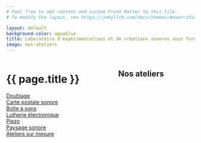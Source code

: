 ```yaml
---
# Feel free to add content and custom Front Matter to this file.
# To modify the layout, see https://jekyllrb.com/docs/themes/#overriding-theme-defaults

layout: default
background-color: aquablue
title: Laboratoire d'expérimentations et de créations sonores sous forme d'ateliers
image: nos-ateliers
---
```


<div class="columns is-mobile is-multiline is-centered">
  <div class="column columns is-centered is-8-desktop is-11-mobile has-text-centered">
    <h1 class="column is-8 has-text-centered">{{ page.title }}</h1>
  </div>
  <div class="column columns is-centered is-8-desktop is-11-mobile has-text-centered">
    <h2 class="column is-8 mb-5 inline-block has-text-centered">Nos ateliers</h2>
  </div>
</div>
<div class="columns is-desktop is-mobile is-multiline is-centered is-vcentered {{ page.layout }} mb-6">
    <div class="column is-3-desktop is-8-mobile">
        <div><a class="py-2 px-3 m-2" id="bg-azur" href="/pages/atelier-doublage">Doublage</a></div>
        <div><a class="py-2 px-3 m-2" id="bg-yellow" href="/pages/atelier-carte-postale-sonore">Carte postale sonore</a></div>
        <div><a class="py-2 px-3 m-2" id="bg-orange" href="/pages/atelier-boite-a-sons">Boîte à sons</a></div>
        <div><a class="py-2 px-3 m-2" id="bg-blueduck" href="/pages/atelier-lutherie-electronique">Lutherie électronique</a></div>
        <div><a class="py-2 px-3 m-2" id="bg-yellow" href="/pages/atelier-piezo">Piezo</a></div>
        <div><a class="py-2 px-3 m-2" id="bg-orange" href="/pages/atelier-paysage-sonore">Paysage sonore</a></div>
        <div><a class="py-2 px-3 m-2" id="bg-azur" href="/pages/ateliers-sur-mesure">Ateliers sur mesure</a></div>
    </div>
    <div class="column is-4-desktop is-8-mobile">
        <div>
        <div class="image is-1by1">
            <img src="/images/{{page.image}}.png" alt="">
        </div>  
        </div>
    </div>
</div>

